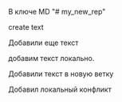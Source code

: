  В ключе MD "# my_new_rep" 

 create text

 Добавили еще текст

добавим текст локально.

Добавили текст в новую ветку 


Добавил локальный конфликт
